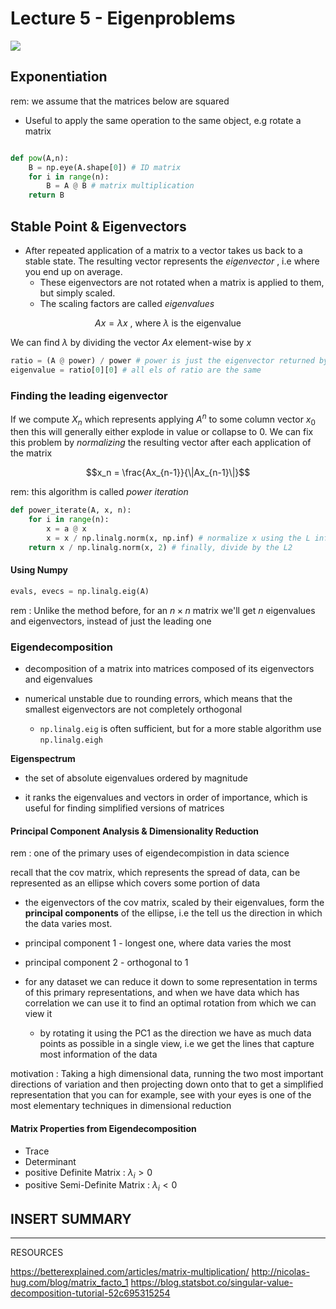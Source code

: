 # Lecture 5 - Eigenproblems

![](@attachment/Clipboard_2021-05-25-03-02-37.png)

## Exponentiation

rem: we assume that the matrices below are squared

- Useful to apply the same operation to the same object, e.g rotate a matrix

```python

def pow(A,n):
	B = np.eye(A.shape[0]) # ID matrix
	for i in range(n):
		B = A @ B # matrix multiplication
	return B
```

## Stable Point & Eigenvectors

- After repeated application of a matrix to a vector takes us back to a stable state. The resulting vector represents the *eigenvector* , i.e where you end up on average.
	- These eigenvectors are not rotated when a matrix is applied to them, but simply scaled.
	- The scaling factors are called *eigenvalues*

$$Ax = \lambda x \text{ , where $\lambda$ is the eigenvalue}$$

We can find $\lambda$ by dividing the vector $Ax$ element-wise by $x$

```python
ratio = (A @ power) / power # power is just the eigenvector returned by power_iterate below
eigenvalue = ratio[0][0] # all els of ratio are the same
```
### Finding the leading eigenvector

If we compute $X_n$ which represents applying $A^n$ to some column vector $x_0$ then this will generally either explode in value or collapse to 0. We can fix this problem by *normalizing* the resulting vector after each application of the matrix

$$x_n = \frac{Ax_{n-1}}{\|Ax_{n-1}\|}$$

rem: this algorithm is called *power iteration*

```python
def power_iterate(A, x, n):
	for i in range(n):
		x = a @ x 
		x = x / np.linalg.norm(x, np.inf) # normalize x using the L inf
	return x / np.linalg.norm(x, 2) # finally, divide by the L2  
```

#### Using Numpy

```python
evals, evecs = np.linalg.eig(A)
```

rem : Unlike the method before, for an $n \times n$ matrix we'll get $n$ eigenvalues and eigenvectors, instead of just the leading one

### Eigendecomposition

- decomposition of a matrix into matrices composed of its eigenvectors and eigenvalues

- numerical unstable due to rounding errors, which means that the smallest eigenvectors are not completely orthogonal
	- `np.linalg.eig` is often sufficient, but for a more stable algorithm use `np.linalg.eigh`

**Eigenspectrum**

- the set of absolute eigenvalues ordered by magnitude

- it ranks the eigenvalues and vectors in order of importance, which is useful for finding simplified versions of matrices


#### Principal Component Analysis & Dimensionality Reduction


rem : one of the primary uses of eigendecompistion in data science

recall that the cov matrix, which represents the spread of data, can be represented as an ellipse which covers some portion of data

-  the eigenvectors of the cov matrix, scaled by their eigenvalues, form the **principal components** of the ellipse, i.e the tell us the direction in which the data varies most.
  - principal component 1 - longest one, where data varies the most
  - principal component 2 - orthogonal to 1

- for any dataset we can reduce it down to some representation in terms of this primary representations, and when we have data which has correlation we can use it to find an optimal rotation from which we can view it
  - by rotating it using the PC1 as the direction we have as much data points as possible in a single view, i.e we get the lines that capture most information of the data

motivation : Taking a high dimensional data, running the two most important directions of variation and then projecting down onto that to get a simplified representation that you can for example, see with your eyes is one of the most elementary techniques in dimensional reduction

#### Matrix Properties from Eigendecomposition

- Trace
- Determinant
- positive Definite Matrix : $\lambda_i > 0$
- positive Semi-Definite Matrix : $\lambda_i < 0$

## INSERT SUMMARY

--- 
RESOURCES

https://betterexplained.com/articles/matrix-multiplication/
http://nicolas-hug.com/blog/matrix_facto_1
https://blog.statsbot.co/singular-value-decomposition-tutorial-52c695315254

